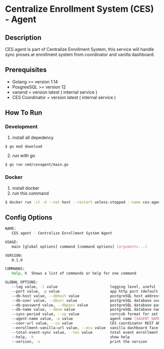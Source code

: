 # Centralize Enrollment System (CES) - Agent

## Description

CES agent is part of Centralize Enrollment System, this service will handle sync proses at enrollment system from coordinator and vanilla dashboard.

## Prerequisites

- Golang >= version 1.14
- PosgreeSQL >= version 12
- vanend = version latest ( internal service )
- CES Coordinator = version latest ( internal service )

## How To Run

### Development

1. install all depedency

```bash
$ go mod download
```

2. run with go

```bash
$ go run cmd/cesagent/main.go
```

### Docker

1. install docker
2. run this command

```bash
$ docker run -it -d --net host --restart unless-stopped --name ces-agent registry.gitlab.com/nodefluxio/vanilla-dashboard:latest ./cesagent --agent-name nodeflux
```

## Config Options

```bash
NAME:
   CES agent - Centralize Enrollment System Agent

USAGE:
   main [global options] command [command options] [arguments...]

VERSION:
   0.1.0

COMMANDS:
   help, h  Shows a list of commands or help for one command

GLOBAL OPTIONS:
   --log value, -l value                        logging level, useful for debugging session. available (warning, info, debug) (default: "info") [$LOG_LEVEL]
   --port value, -p value                       app http port (default: "6013") [$PORT]
   --db-host value, --dbhost value              postgreSQL host address, ex: 127.0.0.1:5432 (default: "127.0.0.1:5432") [$DB_HOST]
   --db-user value, --dbusr value               postgreSQL database username, ex: postgres (default: "postgres") [$DB_USERNAME]
   --db-password value, --dbpass value          postgreSQL database password, ex: password (default: "test") [$DB_PASSWORD]
   --db-name value, --dbnm value                postgreSQL database name, ex: postgres (default: "ces_agent") [$DB_NAME]
   --sync-period value, --sp value              cornjob format for set syncronize , ex: 0 */1 * * * (default: "0 */1 * * *") [$SYNC_PERIOD]
   --agent-name value, -a value                 agent name [$AGENT_NAME]
   --coor-url value, --cu value                 CES coordinator REST API URL (default: "http://localhost:6012") [$COORDINATOR_URL]
   --enrollment-vanilla-url value, --ecu value  vanilla dashboard face enrollment REST API URL (default: "http://localhost:6010") [$ENROLLMENT_VANILLA_URL]
   --total-event-sync value, --tes value        total event enrollment to sync (default: "10") [$TOTAL_EVENT_SYNC]
   --help, -h                                   show help
   --version, -v                                print the version

```
